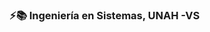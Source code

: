 
<!--
## **JavaScript 📄**

  * 📗 **M**ongodb / mongoose
  
  * 📕 **E**xpress.js

  * 📘 **R**eact.js

  * 📗 **N**odeJS
  
  -->
  
### ⚡📚 Ingeniería en Sistemas, UNAH **-VS**

<!--
**marcelomrtnz/marcelomrtnz** is a ✨ _special_ ✨ repository because its `README.md` (this file) appears on your GitHub profile.

Here are some ideas to get you started:

- 🔭 I’m currently working on ...
- 🌱 I’m currently learning ...
- 👯 I’m looking to collaborate on ...
- 🤔 I’m looking for help with ...
- 💬 Ask me about ...
- 📫 How to reach me: ...
- 😄 Pronouns: ...
- ⚡ Fun fact: ...
-->
